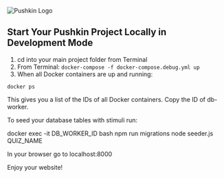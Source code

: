 ![Pushkin Logo](http://i.imgur.com/ncRJMJ5.png)

## Start Your Pushkin Project Locally in Development Mode

1. cd into your main project folder from Terminal
2. From Terminal: `docker-compose -f docker-compose.debug.yml up`
3. When all Docker containers are up and running:

`docker ps`

This gives you a list of the IDs of all Docker containers. Copy the ID of db-worker. 

To seed your database tables with stimuli run:

docker exec -it DB_WORKER_ID bash
npm run migrations
node seeder.js QUIZ_NAME

In your browser go to localhost:8000

Enjoy your website!
